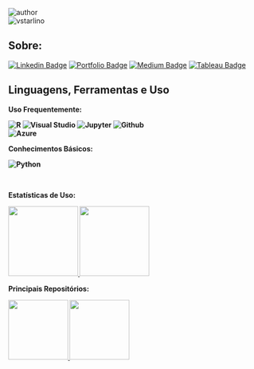 
![author](https://img.shields.io/badge/author-Vinicius%20Starlino-red.svg)  
<img src="https://komarev.com/ghpvc/?username=vstarlino" alt="vstarlino" />  

## Sobre:

[![Linkedin Badge](https://img.shields.io/badge/-LinkedIn-blue?style=flat&logo=Linkedin&logoColor=white)](https://www.linkedin.com/in/vstarlino)
[![Portfolio Badge](https://img.shields.io/badge/-Portfolio-314D63?style=flat&logo=Portfolio&logoColor)](https://vstarlino.github.io/portfolio/)
[![Medium Badge](https://img.shields.io/badge/-Medium-black?style=flat&logo=Medium&logoColor=white)](https://medium.com/@vstarlino)
[![Tableau Badge](https://img.shields.io/badge/Tableau-E97627?style=flat&logo=tableau&logoColor=white)](https://bit.ly/vstarlino-tableauproj)    

 ## Linguagens, Ferramentas e Uso
 
<b> Uso Frequentemente:</br>  
   
 ![R](https://img.shields.io/badge/-R-75AADB?style=flat&logo=R)
 ![Visual Studio](https://img.shields.io/badge/-VisualStudio-1F86CA?style=flat&logo=Visual-Studio)
 ![Jupyter](https://img.shields.io/badge/-Jupyter-black?style=flat&logo=Jupyter)
 ![Github](https://img.shields.io/badge/-Github-purple?style=flat&logo=Github)  
![Azure](https://img.shields.io/badge/AzureML-%230072C6.svg?style=flat&logo=microsoftazure&logoColor=white)
 
<b> Conhecimentos Básicos:</br>   
 
![Python](https://img.shields.io/badge/-Python-black?style=flat&logo=Python)  
  
 <br> 
  
<b> Estatísticas de Uso:</b>

<a href="https://github.com/vstarlino">
  <img height="140em" src="https://github-readme-stats.vercel.app/api?username=vstarlino&show_icons=true&theme=dark&include_commits=true"/>
</a>

<a href="https://github.com/karinnecristina">
  <img height="140em" src="https://github-readme-stats.vercel.app/api/top-langs/?username=vstarlino&layout=compact&langs_count=8&theme=dark"/>
</a>
  
  
<b> Principais Repositórios:</b>

<a href="https://github.com/vstarlino/projects">
  <img height="120em" src="https://github-readme-stats.vercel.app/api/pin/?username=vstarlino&repo=projects&theme=dark" />
</a>

<a href="https://github.com/vstarlino/study-projects">
  <img height="120em" src="https://github-readme-stats.vercel.app/api/pin/?username=vstarlino&repo=study-projects&theme=dark" />  
</a>
